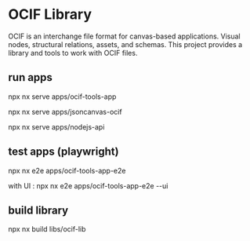 # OCIF Library

OCIF is an interchange file format for canvas-based applications. Visual nodes, structural relations, assets, and schemas. This project provides a library and tools to work with OCIF files.

## run apps

npx nx serve apps/ocif-tools-app

npx nx serve apps/jsoncanvas-ocif

npx nx serve apps/nodejs-api

## test apps (playwright)

npx nx e2e apps/ocif-tools-app-e2e

with UI : npx nx e2e apps/ocif-tools-app-e2e --ui

## build library

npx nx build libs/ocif-lib
